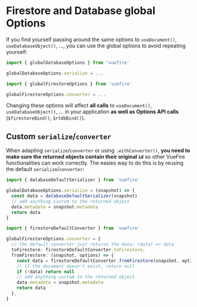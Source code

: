 # Firestore and Database global Options

If you find yourself passing around the same options to `useDocument()`, `useDatabaseObject()`, ..., you can use the global options to avoid repeating yourself:

<FirebaseExample>

```ts
import { globalDatabaseOptions } from 'vuefire'

globalDatabaseOptions.serialize = ...
```

```ts
import { globalFirestoreOptions } from 'vuefire'

globalFirestoreOptions.converter = ...
```

</FirebaseExample>

Changing these options will affect **all calls** to `useDocument()`, `useDatabaseObject()`, ... in your application **as well as Options API calls** (`$firestoreBind()`, `$rtdbBind()`).

## Custom `serialize`/`converter`

When adapting `serialize`/`converter` or using `.withConverter()`, **you need to make sure the returned objects contain their original `id`** so other VueFire functionalities can work correctly. The easies way to do this is by reusing the default `serialize`/`converter`:

<FirebaseExample>

```ts
import { databaseDefaultSerializer } from 'vuefire'

globalDatabaseOptions.serialize = (snapshot) => {
  const data = databaseDefaultSerializer(snapshot)
  // add anything custom to the returned object
  data.metadata = snapshot.metadata
  return data
}
```

```ts
import { firestoreDefaultConverter } from 'vuefire'

globalFirestoreOptions.converter = {
  // the default converter just returns the data: (data) => data
  toFirestore: firestoreDefaultConverter.toFirestore,
  fromFirestore: (snapshot, options) => {
    const data = firestoreDefaultConverter.fromFirestore(snapshot, options)
    // if the document doesn't exist, return null
    if (!data) return null
    // add anything custom to the returned object
    data.metadata = snapshot.metadata
    return data
  },
}
```

</FirebaseExample>
